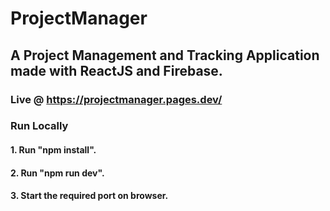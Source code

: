# ProjectManager

## A Project Management and Tracking Application made with ReactJS and Firebase.

### Live @ https://projectmanager.pages.dev/

### Run Locally

#### 1. Run "npm install".
#### 2. Run "npm run dev".
#### 3. Start the required port on browser.
